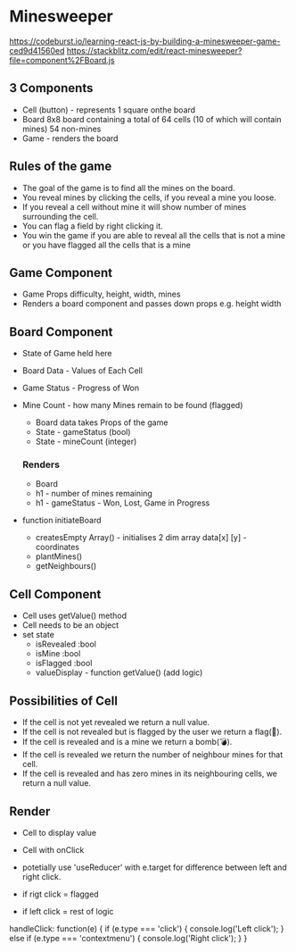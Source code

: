 # Minesweeper

https://codeburst.io/learning-react-js-by-building-a-minesweeper-game-ced9d41560ed
https://stackblitz.com/edit/react-minesweeper?file=component%2FBoard.js

## 3 Components

- Cell (button) - represents 1 square onthe board
- Board 8x8 board containing a total of 64 cells (10 of which will contain mines) 54 non-mines
- Game - renders the board

## Rules of the game

- The goal of the game is to find all the mines on the board.
- You reveal mines by clicking the cells, if you reveal a mine you loose.
- If you reveal a cell without mine it will show number of mines surrounding the cell.
- You can flag a field by right clicking it.
- You win the game if you are able to reveal all the cells that is not a mine or you have flagged all the cells that is a mine

## Game Component

- Game Props
  difficulty, height, width, mines
- Renders a board component and passes down props e.g. height width

## Board Component

- State of Game held here
- Board Data - Values of Each Cell
- Game Status - Progress of Won
- Mine Count - how many Mines remain to be found (flagged)

  - Board data takes Props of the game
  - State - gameStatus (bool)
  - State - mineCount (integer)

  ### Renders

  - Board
  - h1 - number of mines remaining
  - h1 - gameStatus - Won, Lost, Game in Progress

- function initiateBoard
  - createsEmpty Array() - initialises 2 dim array data[x] [y] - coordinates
  - plantMines()
  - getNeighbours()

## Cell Component

- Cell uses getValue() method
- Cell needs to be an object
- set state
  - isRevealed :bool
  - isMine :bool
  - isFlagged :bool
  - valueDisplay - function getValue() (add logic)

## Possibilities of Cell

- If the cell is not yet revealed we return a null value.
- If the cell is not revealed but is flagged by the user we return a flag(🚩).
- If the cell is revealed and is a mine we return a bomb(💣).
- If the cell is revealed we return the number of neighbour mines for that cell.
- If the cell is revealed and has zero mines in its neighbouring cells, we return a null value.

## Render

- Cell to display value
- Cell with onClick
- potetially use 'useReducer' with e.target for difference between left and right click.

- if rigt click = flagged
- if left click = rest of logic

handleClick: function(e) {
if (e.type === 'click') {
console.log('Left click');
} else if (e.type === 'contextmenu') {
console.log('Right click');
}
}
